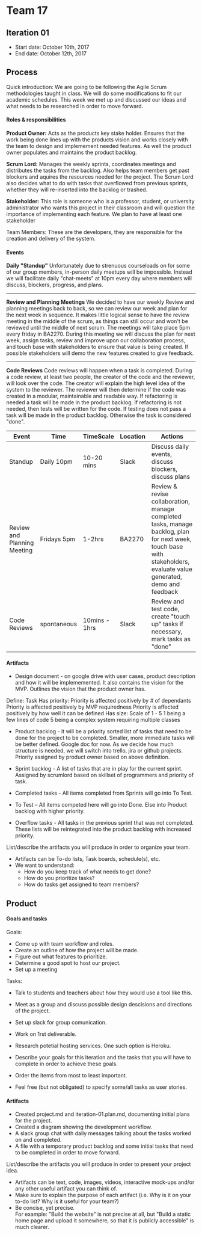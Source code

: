 # Team 17

 

## Iteration 01

 * Start date: October 10th, 2017
 * End date: October 12th, 2017

## Process

Quick introduction: We are going to be following the Agile Scrum methodologies taught in class. We will do some modifications to fit our academic schedules. This week we met up and discussed our ideas and what needs to be researched in order to move forward.

#### Roles & responsibilities

**Product Owner:** Acts as the products key stake holder. Ensures that the work being done lines up with the products vision and works closely with the team to design and implemement needed features. As well the product owner populates and maintains the product backlog.

**Scrum Lord:** Manages the weekly sprints, coordinates meetings and distributes the tasks from the backlog. Also helps team members get past blockers and aquires the resources needed for the project. The Scrum Lord also decides what to do with tasks that overflowed from previous sprints, whether they will re-inserted into the backlog or trashed.

**Stakeholder:** This role is someone who is a professor, student, or university  administrator who wants this project in their classroom and will question the importance of implementing each feature. We plan to have at least one stakeholder 

Team Members: These are the developers, they are responsible for the creation and delivery of the system.


#### Events

**Daily "Standup"**
Unfortunately due to strenuous courseloads on for some of our group members, in-person daily meetups will be impossible. Instead we will facilitate daily "chat-meets" at 10pm every day where members will discuss, blockers, progress, and plans.

---
**Review and Planning Meetings**
We decided to have our weekly Review and planning meetings back to back, so we can review our week and plan for the next week in sequence. It makes little logical sense to have the review meeting in the middle of the scrum, as things can still occur and won't be reviewed until the middle of next scrum. The meetings will take place 5pm every friday in BA2270. During this meeting we will discuss the plan for next week, assign tasks, review and improve upon our collaboration process, and touch base with stakeholders to ensure that value is being created. If possible stakeholders will demo the new features created to give feedback.

---
**Code Reviews**
Code reviews will happen when a task is completed. During a code review, at least two people, the creator of the code and the reviewer, will look over the code. The creator will explain the high level idea of the system to the reviewer. The reviewer will then determine if the code was created in a modular, maintainable and readable way. If refactoring is needed a task will be made in the product backlog. If refactoring is not needed, then tests will be written for the code. If testing does not pass a task will be made in the product backlog. Otherwise the task is considered "done".

| Event | Time | TimeScale | Location | Actions |
| ----- | ---- | --------- | -------- | ------- |
| Standup| Daily 10pm | 10-20 mins | Slack | Discuss daily events, discuss blockers, discuss plans |
| Review and Planning Meeting | Fridays 5pm | 1-2hrs | BA2270 | Review & revise collaboration, manage completed tasks, manage backlog, plan for next week, touch base with stakeholders, evaluate value generated, demo and feedback |
| Code Reviews | spontaneous | 10mins - 1hrs | Slack | Review and test code, create "touch up" tasks if necessary, mark tasks as "done"|

#### Artifacts

 * Design document - on google drive with user cases, product description and how it will be implememented. It also contains the vision for the MVP. Outlines the vision that the product owner has.

 Define: Task
 	Has priority:
 		Priority is affected positively by # of dependants
		Priority is affected positively by MVP requiredness
		Priority is affected positively by how well it can be defined
 	Has size:
 		Scale of 1 - 5
 		1 being a few lines of code
 		5 being a complex system requiring multiple classes

 * Product backlog - it will be a priority sorted list of tasks that need to be done for the project to be completed. Smaller, more immediate tasks will be better defined. Google doc for now. As we decide how much structure is needed, we will switch into trello, jira or github projects. Priority assigned by product owner based on above definition.

 * Sprint backlog - A list of tasks that are in play for the current sprint. Assigned by scrumlord based on skillset of programmers and priority of task.

 * Completed tasks - All items completed from Sprints will go into To Test.

 * To Test – All items competed here will go into Done. Else into Product backlog with higher priority.

 * Overflow tasks - All tasks in the previous sprint that was not completed. These lists will be reintegrated into the product backlog with increased priority.

List/describe the artifacts you will produce in order to organize your team.       

 * Artifacts can be To-do lists, Task boards, schedule(s), etc.
 * We want to understand:
   * How do you keep track of what needs to get done?
   * How do you prioritize tasks?
   * How do tasks get assigned to team members?

## Product

#### Goals and tasks
Goals:
 * Come up with team workflow and roles.
 * Create an outline of how the project will be made.
 * Figure out what features to prioritize. 
 * Determine a good spot to host our project.
 * Set up a meeting
 
Tasks:
 * Talk to students and teachers about how they would use a tool like this.
 * Meet as a group and discuss possible design descisions and directions of the project.
 * Set up slack for group comunication.
 * Work on 1rst deliverable.
 * Research potetial hosting services. One such option is Heroku.

 * Describe your goals for this iteration and the tasks that you will have to complete in order to achieve these goals.
 * Order the items from most to least important.
 * Feel free (but not obligated) to specify some/all tasks as user stories.

#### Artifacts
* Created project.md and iteration-01.plan.md, documenting initial plans for the project.
* Created a diagram showing the development workflow.
* A slack group chat with daily messages talking about the tasks worked on and completed.
* A file with a temporary product backlog and some initial tasks that need to be completed in order to move forward.

List/describe the artifacts you will produce in order to present your project idea.

 * Artifacts can be text, code, images, videos, interactive mock-ups and/or any other useful artifact you can think of.
 * Make sure to explain the purpose of each artifact (i.e. Why is it on your to-do list? Why is it useful for your team?)
 * Be concise, yet precise.         
   For example: "Build the website" is not precise at all, but "Build a static home page and upload it somewhere, so that it is publicly accessible" is much clearer.
